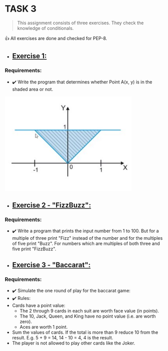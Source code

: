 # TASK 3
> This assignment consists of three exercises. They check the knowledge of conditionals.

👍 All exercises are done and checked for PEP-8.

- ## [Exercise 1:](https://gitlab.com/nosoccus/python-online-course-epam/-/blob/master/TASK_3/point.py)
### Requirements:
  * ✔️ Write the program that determines whether Point A(x, y) is in the shaded area or not.

![alt-text](TASK_3/plot.png "Shaded area")

- ## [Exercise 2 - "FizzBuzz":](https://gitlab.com/nosoccus/python-online-course-epam/-/blob/master/TASK_3/fizzbuzz1.py)
### Requirements:
  * ✔️ Write a program that prints the input number from 1 to 100. But for a multiple of three print "Fizz" instead of the number and for the multiples of five print "Buzz". For numbers which are multiples of both three and five print "FizzBuzz".


- ## [Exercise 3 - "Baccarat":](https://gitlab.com/nosoccus/python-online-course-epam/-/blob/master/TASK_3/baccarat1.py)
### Requirements:
  * ✔️ Simulate the one round of play for the baccarat game:
  * ✔️ Rules:
   * Cards have a point value:
       * The 2 through 9 cards in each suit are worth face value (in points).
       * The 10, Jack, Queen, and King have no point value (i.e. are worth zero).
       * Aces are worth 1 point.
   * Sum the values of cards. If the total is more than 9 reduce 10 from the result. E.g. 5 + 9 = 14, 14 - 10 = 4, 4 is the result.
   * The player is not allowed to play other cards like the Joker.
